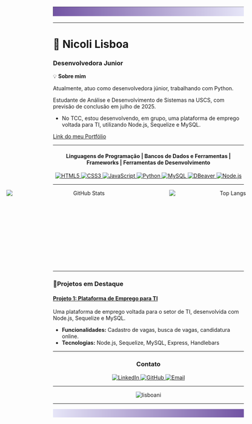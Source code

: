 ![Gradient Background](image-001.png)

---

# 👾 Nicoli Lisboa

### Desenvolvedora Junior

💡 **Sobre mim**

Atualmente, atuo como desenvolvedora júnior, trabalhando com Python.

Estudante de Análise e Desenvolvimento de Sistemas na USCS, com previsão de conclusão em julho de 2025.

- No TCC, estou desenvolvendo, em grupo, uma plataforma de emprego voltada para TI, utilizando Node.js, Sequelize e MySQL.

[Link do meu Portfólio](https://lisboani.github.io) 

---

<div align="center">

#### Linguagens de Programação | Bancos de Dados e Ferramentas | Frameworks | Ferramentas de Desenvolvimento

  <a href="https://developer.mozilla.org/en-US/docs/Web/HTML">
    <img src="https://img.shields.io/badge/HTML5-%237851A9?style=for-the-badge&logo=html5&logoColor=%23E34F26&labelColor=%23FFFFFF" alt="HTML5">
  </a>
  <a href="https://developer.mozilla.org/en-US/docs/Web/CSS">
    <img src="https://img.shields.io/badge/CSS3-%237851A9?style=for-the-badge&logo=css3&logoColor=%231572B6&labelColor=%23FFFFFF" alt="CSS3">
  </a>
  <a href="https://developer.mozilla.org/en-US/docs/Web/JavaScript">
    <img src="https://img.shields.io/badge/JavaScript-%237851A9?style=for-the-badge&logo=javascript&logoColor=%23F7DF1E&labelColor=%23FFFFFF" alt="JavaScript">
  </a>
  <a href="https://www.python.org/">
    <img src="https://img.shields.io/badge/Python-%237851A9?style=for-the-badge&logo=python&logoColor=%233776AB&labelColor=%23FFFFFF" alt="Python">
  </a>
  <a href="https://www.mysql.com/">
    <img src="https://img.shields.io/badge/MySQL-%237851A9?style=for-the-badge&logo=mysql&logoColor=%23005C84&labelColor=%23FFFFFF" alt="MySQL">
  </a>
  <a href="https://dbeaver.io/">
    <img src="https://img.shields.io/badge/DBeaver-%237851A9?style=for-the-badge&logo=dbeaver&logoColor=%235D6D7E&labelColor=%23FFFFFF" alt="DBeaver">
  </a>
  <a href="https://nodejs.org/">
    <img src="https://img.shields.io/badge/Node.js-%237851A9?style=for-the-badge&logo=node.js&logoColor=%23339933&labelColor=%23FFFFFF" alt="Node.js">
  </a>
</div>

---

<p align="center" style="display: flex; justify-content: center; gap: 10px;">
  <img 
    alt="GitHub Stats" 
    height="200" 
    width="420" 
    src="https://github-readme-stats.vercel.app/api?username=LisboaNi&show_icons=true&bg_color=0d1117&title_color=7851A9&icon_color=7851A9&text_color=ffffff&include_all_commits=true&locale=pt-br" 
  />
  <img 
    alt="Top Langs" 
    height="200" 
    width="320" 
    src="https://github-readme-stats.vercel.app/api/top-langs/?username=LisboaNi&bg_color=0d1117&title_color=7851A9&text_color=ffffff&layout=compact&custom_title=Tecnologias&langs_count=9" 
  />
</p>

---

### 👾Projetos em Destaque

#### [Projeto 1: Plataforma de Emprego para TI](https://github.com/LisboaNi/PIM_USCS_ITJOBS.git)
Uma plataforma de emprego voltada para o setor de TI, desenvolvida com Node.js, Sequelize e MySQL.
- **Funcionalidades:** Cadastro de vagas, busca de vagas, candidatura online.
- **Tecnologias:** Node.js, Sequelize, MySQL, Express, Handlebars

---

<div align="center">

### Contato

  <a href="www.linkedin.com/in/nicoli-g-r-lisboa-0a85a221a" target="_blank">
    <img src="https://img.shields.io/badge/-LinkedIn-7851A9?style=for-the-badge&logo=linkedin&logoColor=white" alt="LinkedIn">
  </a>
  <a href="https://github.com/LisboaNi" target="_blank">
    <img src="https://img.shields.io/badge/-GitHub-7851A9?style=for-the-badge&logo=github&logoColor=white" alt="GitHub">
  </a>
  <a href="mailto:nick.lisboa04@gmail.com" target="_blank">
    <img src="https://img.shields.io/badge/-Email-7851A9?style=for-the-badge&logo=gmail&logoColor=white" alt="Email">
  </a>
</div>

---

<p align="center">
  <img src="https://komarev.com/ghpvc/?username=lisboani&color=7851A9" alt="lisboani" />
</p>

---
![Gradient Background](image-002.png)
